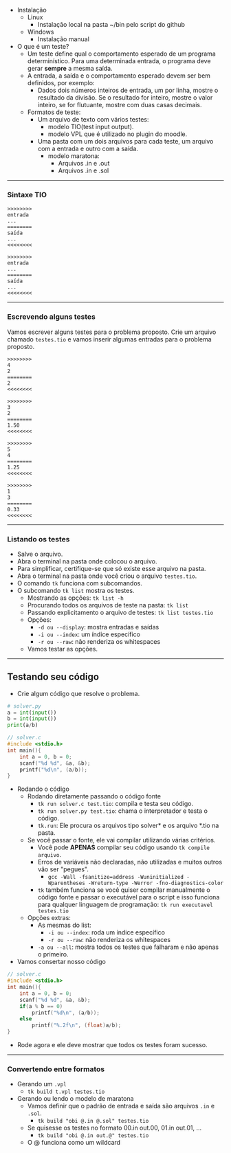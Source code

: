 - Instalação
    - Linux
        - Instalação local na pasta ~/bin pelo script do github
    - Windows
        - Instalação manual
- O que é um teste?
    - Um teste define qual o comportamento esperado de um programa determinístico. Para uma determinada entrada, o programa deve gerar **sempre** a mesma saída.
    - A entrada, a saída e o comportamento esperado devem ser bem definidos, por exemplo:
        - Dados dois números inteiros de entrada, um por linha, mostre o resultado da divisão. Se o resultado for inteiro, mostre o valor inteiro, se for flutuante, mostre com duas casas decimais.
    - Formatos de teste:
        - Um arquivo de texto com vários testes:
            - modelo TIO(test input output).
            - modelo VPL que é utilizado no plugin do moodle.
        - Uma pasta com um dois arquivos para cada teste, um arquivo com a entrada e outro com a saída.
            - modelo maratona:
                - Arquivos .in e .out
                - Arquivos .in e .sol

---
### Sintaxe TIO
```
>>>>>>>>
entrada
...
========
saída
...
<<<<<<<<

>>>>>>>>
entrada
...
========
saída
...
<<<<<<<<
```

---
### Escrevendo alguns testes

Vamos escrever alguns testes para o problema proposto. Crie um arquivo chamado `testes.tio` e vamos inserir algumas entradas para o problema proposto.

```
>>>>>>>>
4
2
========
2
<<<<<<<<

>>>>>>>>
3
2
========
1.50
<<<<<<<<

>>>>>>>>
5
4
========
1.25
<<<<<<<<

>>>>>>>>
1
3
========
0.33
<<<<<<<<
```

---

### Listando os testes
- Salve o arquivo.
- Abra o terminal na pasta onde colocou o arquivo.
- Para simplificar, certifique-se que só existe esse arquivo na pasta.
- Abra o terminal na pasta onde você criou o arquivo `testes.tio`.
- O comando `tk` funciona com subcomandos. 
- O subcomando `tk list` mostra os testes.
    - Mostrando as opções: `tk list -h`
    - Procurando todos os arquivos de teste na pasta: `tk list`
    - Passando explicitamento o arquivo de testes: `tk list testes.tio`
    - Opções:
        - `-d ou --display`: mostra entradas e saídas
        - `-i ou --index`: um índice específico
        - `-r ou --raw`: não renderiza os whitespaces
    - Vamos testar as opções.

---
## Testando seu código
- Crie algum código que resolve o problema.

```python
# solver.py
a = int(input())
b = int(input())
print(a/b)
```

```c
// solver.c
#include <stdio.h>
int main(){
    int a = 0, b = 0;
    scanf("%d %d", &a, &b);
    printf("%d\n", (a/b));
}
```
- Rodando o código
    - Rodando diretamente passando o código fonte
        - `tk run solver.c test.tio`: compila e testa seu código.
        - `tk run solver.py test.tio`: chama o interpretador e testa o código.
        - `tk.run`: Ele procura os arquivos tipo solver* e os arquivo *.tio na pasta.
    - Se você passar o fonte, ele vai compilar utilizando várias critérios.
        - Você pode **APENAS** compilar seu código usando `tk compile arquivo`.
        - Erros de variáveis não declaradas, não utilizadas e muitos outros vão ser "pegues".
            - `gcc -Wall -fsanitize=address -Wuninitialized -Wparentheses -Wreturn-type -Werror -fno-diagnostics-color`
        - `tk` também funciona se você quiser compilar manualmente o código fonte e passar o executável para o script e 
        isso funciona para qualquer linguagem de programação: `tk run executavel testes.tio`
    - Opções extras:
        - As mesmas do list:
            - `-i ou --index`: roda um índice específico
            - `-r ou --raw`: não renderiza os whitespaces
        - `-a ou --all`: mostra todos os testes que falharam e não apenas o primeiro.
- Vamos consertar nosso código
```c
// solver.c
#include <stdio.h>
int main(){
    int a = 0, b = 0;
    scanf("%d %d", &a, &b);
    if(a % b == 0)
        printf("%d\n", (a/b));
    else
        printf("%.2f\n", (float)a/b);
}
```
- Rode agora e ele deve mostrar que todos os testes foram sucesso.
___
### Convertendo entre formatos
- Gerando um `.vpl`
    - `tk build t.vpl testes.tio`
- Gerando ou lendo o modelo de maratona
    - Vamos definir que o padrão de entrada e saída são arquivos `.in` e `.sol`.
        - `tk build "obi @.in @.sol" testes.tio`
    - Se quisesse os testes no formato 00.in out.00, 01.in out.01, ...
        - `tk build "obi @.in out.@" testes.tio`
    - O @ funciona como um wildcard